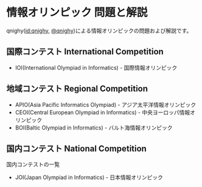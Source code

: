 情報オリンピック 問題と解説
====================

qnighy([id:qnighy](http://d.hatena.ne.jp/qnighy/), [@qnighy](http://twitter.com/qnighy/))による情報オリンピックの問題および解説です。

国際コンテスト International Competition
--------------------
* IOI(International Olympiad in Informatics) - 国際情報オリンピック


地域コンテスト Regional Competition
--------------------
* APIO(Asia Pacific Informatics Olympiad) - アジア太平洋情報オリンピック
* CEOI(Central European Olympiad in Informatics) - 中央ヨーロッパ情報オリンピック
* BOI(Baltic Olympiad in Informatics) - バルト海情報オリンピック


国内コンテスト National Competition
--------------------

国内コンテストの一覧

* JOI(Japan Olympiad in Informatics) - 日本情報オリンピック
